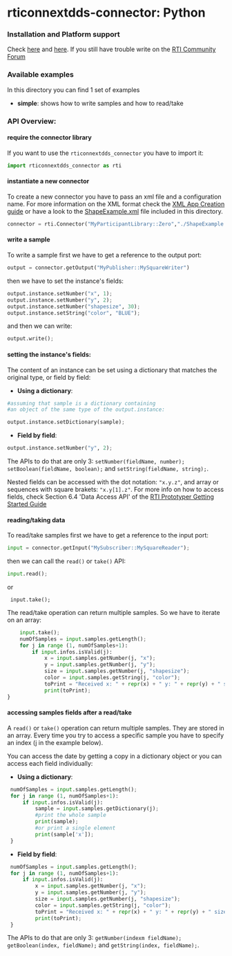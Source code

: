 rticonnextdds-connector: Python
========

### Installation and Platform support
Check [here](https://github.com/rticommunity/rticonnextdds-connector#getting-started-with-python) and [here](https://github.com/rticommunity/rticonnextdds-connector#platform-support).
If you still have trouble write on the [RTI Community Forum](https://community.rti.com/forums/technical-questions)

### Available examples
In this directory you can find 1 set of examples

 * **simple**: shows how to write samples and how to read/take

### API Overview:
#### require the connector library
If you want to use the `rticonnextdds_connector` you have to import it:

```py
import rticonnextdds_connector as rti
```

#### instantiate a new connector
To create a new connector you have to pass an xml file and a configuration name. For more information on
the XML format check the [XML App Creation guide](https://community.rti.com/rti-doc/510/ndds.5.1.0/doc/pdf/RTI_CoreLibrariesAndUtilities_XML_AppCreation_GettingStarted.pdf) or
have a look to the [ShapeExample.xml](ShapeExample.xml) file included in this directory.  

```py
connector = rti.Connector("MyParticipantLibrary::Zero","./ShapeExample.xml");
```

#### write a sample
To write a sample first we have to get a reference to the output port:

```py
output = connector.getOutput("MyPublisher::MySquareWriter")
```

then we have to set the instance's fields:

```py
output.instance.setNumber("x", 1);
output.instance.setNumber("y", 2);
output.instance.setNumber("shapesize", 30);
output.instance.setString("color", "BLUE");
```

and then we can write:

```py
output.write();
```

#### setting the instance's fields:
The content of an instance can be set using a dictionary that matches the original type, or field by field:

* **Using a dictionary**:

```py
#assuming that sample is a dictionary containing
#an object of the same type of the output.instance:

output.instance.setDictionary(sample);
```

 * **Field by field**:

```py
output.instance.setNumber("y", 2);
```

The APIs to do that are only 3: `setNumber(fieldName, number);` `setBoolean(fieldName, boolean);` and `setString(fieldName, string);`.

Nested fields can be accessed with the dot notation: `"x.y.z"`, and array or sequences with square brakets: `"x.y[1].z"`. For more info on how to access
fields, check Section 6.4 'Data Access API' of the
[RTI Prototyper Getting Started Guide](https://community.rti.com/rti-doc/510/ndds.5.1.0/doc/pdf/RTI_CoreLibrariesAndUtilities_Prototyper_GettingStarted.pdf)


#### reading/taking data
To read/take samples first we have to get a reference to the input port:

```py
input = connector.getInput("MySubscriber::MySquareReader");
```

then we can call the `read()` or `take()` API:

```py
input.read();
```

 or

```pu
 input.take();
```

The read/take operation can return multiple samples. So we have to iterate on an array:

```py
    input.take();
    numOfSamples = input.samples.getLength();
    for j in range (1, numOfSamples+1):
        if input.infos.isValid(j):
            x = input.samples.getNumber(j, "x");
            y = input.samples.getNumber(j, "y");
            size = input.samples.getNumber(j, "shapesize");
            color = input.samples.getString(j, "color");
            toPrint = "Received x: " + repr(x) + " y: " + repr(y) + " size: " + repr(size) + " color: " + repr(color);
            print(toPrint);
}
```

#### accessing samples fields after a read/take
A `read()` or `take()` operation can return multiple samples. They are stored in an array. Every time you try to access a specific sample you have to specify an index (j in the example below).

You can access the date by getting a copy in a dictionary object or you can access each field individually:

 * **Using a dictionary**:

```py
 numOfSamples = input.samples.getLength();
 for j in range (1, numOfSamples+1):
     if input.infos.isValid(j):
         sample = input.samples.getDictionary(j);
         #print the whole sample
         print(sample);
         #or print a single element
         print(sample['x']);
 }
```

 * **Field by field**:

```py
 numOfSamples = input.samples.getLength();
 for j in range (1, numOfSamples+1):
     if input.infos.isValid(j):
         x = input.samples.getNumber(j, "x");
         y = input.samples.getNumber(j, "y");
         size = input.samples.getNumber(j, "shapesize");
         color = input.samples.getString(j, "color");
         toPrint = "Received x: " + repr(x) + " y: " + repr(y) + " size: " + repr(size) + " color: " + repr(color);
         print(toPrint);
 }
```

The APIs to do that are only 3: `getNumber(indexm fieldName);` `getBoolean(index, fieldName);` and `getString(index, fieldName);`.
